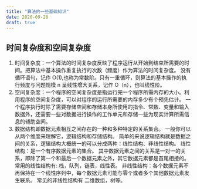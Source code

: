 ```yaml
---
title: "算法的一些基础知识"
date: 2020-09-28
draft: true
---
```


## 时间复杂度和空间复杂度

1. 时间复杂度：一个算法的时间复杂度反映了程序运行从开始到结束所需要的时间。把算法中基本操作重复执行的次数（频度）作为算法的时间复杂度。
   没有循环语句，记作 O(1),也称为常数阶。只有一重循环，则算法的基本操作的执行频度与问题规模 n 呈线性增大关系，记作 O（n），也叫线性阶。
2. 空间复杂度：一个程序的空间复杂度是指运行完一个程序所需内存的大小。利用程序的空间复杂度，可以对程序的运行所需要的内存多少有个预先估计。
   一个程序执行时除了需要存储空间和存储本身所使用的指令、常数、变量和输入数据外，还需要一些对数据进行操作的工作单元和存储一些为现实计算所需信息的辅助空间。
3. 数据结构即数据元素相互之间存在的一种和多种特定的关系集合。
   一般你可以从两个维度来理解它，逻辑结构和存储结构。
   简单的来说逻辑结构就是数据之间的关系，逻辑结构大概统一的可以分成两种：线性结构、非线性结构。
   线性结构：是一个有序数据元素的集合。 其中数据元素之间的关系是一对一的关系，即除了第一个和最后一个数据元素之外，其它数据元素都是首尾相接的。
   常用的线性结构有: 栈，队列，链表，线性表。
   非线性结构：各个数据元素不再保持在一个线性序列中，每个数据元素可能与零个或者多个其他数据元素发生联系。
   常见的非线性结构有 二维数组，树等。
